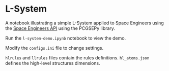 # L-System

A notebook illustrating a simple L-System applied to Space Engineers using the [Space Engineers API](https://github.com/iv4xr-project/iv4xr-se-plugin) using the PCGSEPy library.

Run the `l-system-demo.ipynb` notebook to view the demo.

Modify the `configs.ini` file to change settings.

`hlrules` and `llrules` files contain the rules definitions. `hl_atoms.json` defines the high-level structures dimensions.
